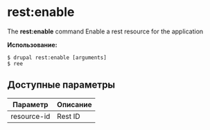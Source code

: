 # rest:enable
The **rest:enable** command Enable a rest resource for the application

**Использование:**
```
$ drupal rest:enable [arguments] 
$ ree  
```

## Доступные параметры
Параметр | Описание
---------|-------------
resource-id | Rest ID
